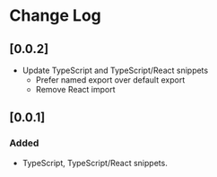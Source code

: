 # Change Log

## [0.0.2]

- Update TypeScript and TypeScript/React snippets
  - Prefer named export over default export
  - Remove React import

## [0.0.1]

### Added
- TypeScript, TypeScript/React snippets.